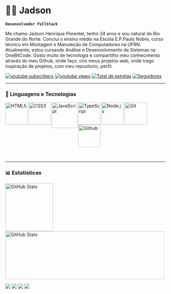 # 👨‍💻 Jadson

**`Desenvolvedor FullStack`**

Me chamo Jadson Henrique Pimentel, tenho 24 anos e sou natural do Rio Grande do Norte. Concluí o ensino médio na
Escola E.P.Paulo Nobre, curso técnico em Montagem e Manuteção de Computadores na UFRN. Atualmente, estou cursando Análise e
Desenvolvimento de Sistemas na OneBitCode. Gosto muito de tecnologia e compartilho meu conhecimento através do meu
Github, onde faço, crio meus projetos web, onde trago inspiração de projetos, com meu repositorio, perfil.

<p>
    <a href="https://www.youtube.com/@jadson.h7">
        <img alt="youtube subscribers" title="Inscreva-se no meu canal"
            src="https://custom-icon-badges.demolab.com/youtube/channel/subscribers/UCHpz86MA-1cl7zUucNwDFpA?color=%23E05D44&label=Inscreva-se&logo=video&logoColor=white&style=for-the-badge&labelColor=CE4630" /></a>
    <a href="https://www.youtube.com/@jadson.h7">
        <img alt="youtube views" title="Vizualizações no YouTube"
            src="https://custom-icon-badges.demolab.com/youtube/channel/views/UCHpz86MA-1cl7zUucNwDFpA?color=%23E1AD0E&logo=eye&logoColor=white&style=for-the-badge&labelColor=C79600" /></a>
    <a href="https://github.com/jadsonH7?tab=repositories&sort=stargazers">
        <img alt="Total de estrelas" title="Total de estrelas GitHub"
            src="https://custom-icon-badges.demolab.com/github/stars/jadsonH7?color=55960c&style=for-the-badge&labelColor=488207&logo=star&label=estrelas" /></a>
    <a href="https://github.com/jadsonH7?tab=followers">
        <img alt="Seguidores" title="Me siga no GitHub"
            src="https://custom-icon-badges.demolab.com/github/followers/jadsonH7?color=236ad3&labelColor=1155ba&style=for-the-badge&logo=github&label=Seguidores&logoColor=white" /></a>
</p>

---

### 🤖 Linguagens e Tecnologias

<p>
    <img align="left" alt="HTML5" title="HTML5" width="70px" padding-right="10px" 
    src="https://img.icons8.com/color/2x/html-5.png" alt="HTML5">
    <img align="left" alt="CSS3" title="CSS3" width="70px" padding-right="10px"
    src="https://img.icons8.com/color/2x/css3.png" alt="CSS3">
    <img align="left" alt="JavaScript" title="JavaScript" width="80px" padding-right="10px" 
    src="https://static.vecteezy.com/system/resources/previews/027/127/560/non_2x/javascript-logo-javascript-icon-transparent-free-png.png" alt="JavaScript">
    <img align="left" alt="TypeScript" title="TypeScript" width="70px" padding-right="10px" 
    src="https://img.icons8.com/?size=100&id=wpZmKzk11AzJ&format=png&color=000000" alt="Typescript">
    <img align="left" alt="Node.js" title="Node.js" width="70px" padding-right="10px" 
    src="https://img.icons8.com/?size=100&id=hsPbhkOH4FMe&format=png&color=000000" alt="Node.js">
    <img align="left" alt="Git" title="Git" width="70px" padding-right="10px" 
    src="https://img.icons8.com/?size=100&id=20906&format=png&color=000000" alt="Git">
    <img alt="Github" title="Github" width="70px" padding-right="10px"
    src="https://img.icons8.com/?size=100&id=AZOZNnY73haj&format=png&color=000000" alt="Github">
</p>

<br/>

---

### 📊 Estatísticas

<img align="left"
    alt="GitHub Stats"
    height="150"
    style="padding-right: 10px;"
    src="https://github-readme-stats.vercel.app/api?username=jadsonH7&show_icons=true&theme=tokyonight&include_all_commits=true&locale=pt-br" />

<img
    alt="GitHub Stats"
    width="500"
    height="150"
    style="padding-right: 10px;"
    src="https://github-readme-stats.vercel.app/api/top-langs/?username=jadsonH7&theme=tokyonight&layout=compact&custom_title=Tecnologias&langs_count=5" />

<p>
    <a href="https://www.youtube.com/channel/UCHpz86MA-1cl7zUucNwDFpA" target="_blank">
        <img src="https://img.shields.io/badge/YouTube-FF0000?style=for-the-badge&logo=youtube&logoColor=white" target="_blank"></a>
    <a href="https://www.instagram.com/jadsonh7/" target="_blank">
        <img src="https://img.shields.io/badge/-Instagram-%23E4405F?style=for-the-badge&logo=instagram&logoColor=white" target="_blank"></a>
    <a href = "mailto: jadsonzap@gmail.com">
        <img src="https://img.shields.io/badge/-Gmail-%23333?style=for-the-badge&logo=gmail&logoColor=white" target="_blank"></a>
    <a href="https://www.linkedin.com/in/jadson-henrique-68611730b?/" target="_blank">
        <img src="https://img.shields.io/badge/-LinkedIn-%230077B5?style=for-the-badge&logo=linkedin&logoColor=white" target="_blank"></a> 
</p>
